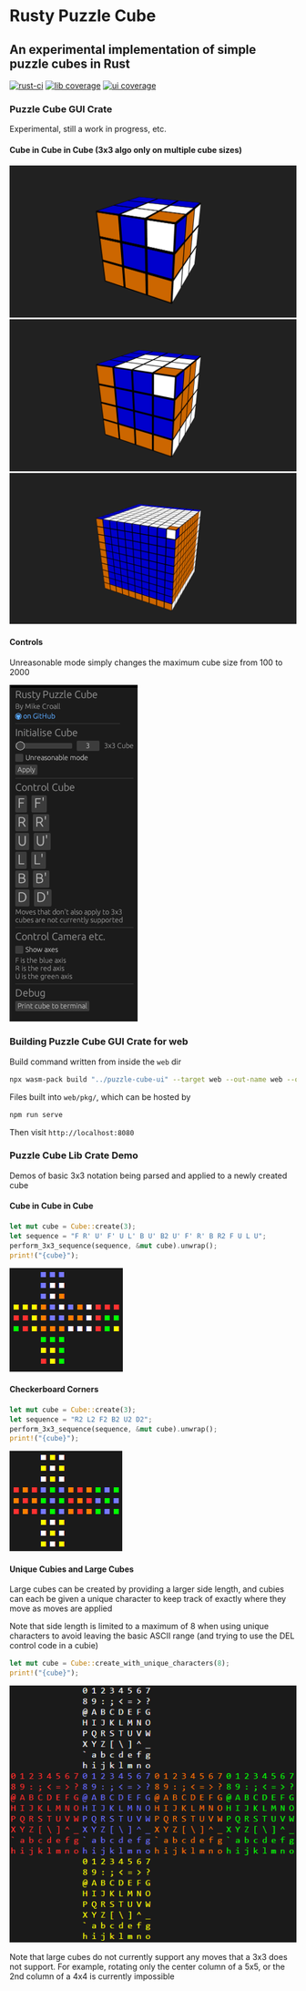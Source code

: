 # Rusty Puzzle Cube

## An experimental implementation of simple puzzle cubes in Rust

[![rust-ci](https://github.com/MikeCroall/rusty-puzzle-cube/actions/workflows/rust-ci.yml/badge.svg)](https://github.com/MikeCroall/rusty-puzzle-cube/actions)
[![lib coverage](https://img.shields.io/codecov/c/github/MikeCroall/rusty-puzzle-cube?flag=lib&style=flat&label=lib%20coverage)](https://codecov.io/gh/MikeCroall/rusty-puzzle-cube?flags[0]=lib)
[![ui coverage](https://img.shields.io/codecov/c/github/MikeCroall/rusty-puzzle-cube?flag=ui&style=flat&label=gui%20coverage)](https://codecov.io/gh/MikeCroall/rusty-puzzle-cube?flags[0]=ui)

### Puzzle Cube GUI Crate

Experimental, still a work in progress, etc.

#### Cube in Cube in Cube (3x3 algo only on multiple cube sizes)

![Cube in Cube in Cube 3d 3x3 screenshot](img/3x3-3d-cicic.png)
![Cube in Cube in Cube 3d 4x4 screenshot](img/4x4-3d-cicic.png)
![Cube in Cube in Cube 3d 10x10 screenshot](img/10x10-3d-cicic.png)

#### Controls

Unreasonable mode simply changes the maximum cube size from 100 to 2000

![Controls for the 3d renderer](img/controls-3d.png)

### Building Puzzle Cube GUI Crate for web

Build command written from inside the `web` dir

```bash
npx wasm-pack build "../puzzle-cube-ui" --target web --out-name web --out-dir ../web/pkg
```

Files built into `web/pkg/`, which can be hosted by

```bash
npm run serve
```

Then visit `http://localhost:8080`

### Puzzle Cube Lib Crate Demo

Demos of basic 3x3 notation being parsed and applied to a newly created cube

#### Cube in Cube in Cube

```rust
let mut cube = Cube::create(3);
let sequence = "F R' U' F' U L' B U' B2 U' F' R' B R2 F U L U";
perform_3x3_sequence(sequence, &mut cube).unwrap();
print!("{cube}");
```

![Cube in Cube in Cube output screenshot](img/cube-in-cube-in-cube.png)

#### Checkerboard Corners

```rust
let mut cube = Cube::create(3);
let sequence = "R2 L2 F2 B2 U2 D2";
perform_3x3_sequence(sequence, &mut cube).unwrap();
print!("{cube}");
```

![Checkerboard Corners output screenshot](img/checkerboard-corners.png)

#### Unique Cubies and Large Cubes

Large cubes can be created by providing a larger side length, and cubies can each be given a unique character to keep track of exactly where they move as moves are applied

Note that side length is limited to a maximum of 8 when using unique characters to avoid leaving the basic ASCII range (and trying to use the DEL control code in a cubie)

```rust
let mut cube = Cube::create_with_unique_characters(8);
print!("{cube}");
```

![Big Cube and Unique Cubie output screenshot](img/big-cube-unique-cubie.png)

Note that large cubes do not currently support any moves that a 3x3 does not support.
For example, rotating only the center column of a 5x5, or the 2nd column of a 4x4 is currently impossible
